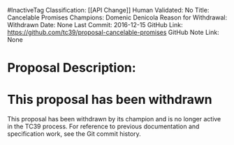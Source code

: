 #InactiveTag
Classification: [[API Change]]
Human Validated: No
Title: Cancelable Promises
Champions: Domenic Denicola
Reason for Withdrawal: Withdrawn
Date: None
Last Commit: 2016-12-15
GitHub Link: https://github.com/tc39/proposal-cancelable-promises
GitHub Note Link: None

# Proposal Description:
# This proposal has been withdrawn

This proposal has been withdrawn by its champion and is no longer active in the TC39 process. For reference to previous documentation and specification work, see the Git commit history.
